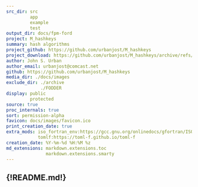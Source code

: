 ```yaml
---
src_dir: src
         app
         example
         test
output_dir: docs/fpm-ford
project: M_hashkeys
summary: hash algorithms
project_github: https://github.com/urbanjost/M_hashkeys
project_download: https://github.com/urbanjost/M_hashkeys/archive/refs/heads/master.zip
author: John S. Urban
author_email: urbanjost@comcast.net
github: https://github.com/urbanjost/M_hashkeys
media_dir: ./docs/images
exclude_dir: ./archive
             ./FODDER
display: public
         protected
source: true
proc_internals: true
sort: permission-alpha
favicon: docs/images/favicon.ico
print_creation_date: true
extra_mods: iso_fortran_env:https://gcc.gnu.org/onlinedocs/gfortran/ISO_005fFORTRAN_005fENV.html
            tomlf:https://toml-f.github.io/toml-f
creation_date: %Y-%m-%d %H:%M %z
md_extensions: markdown.extensions.toc
               markdown.extensions.smarty
---
```

<!--
author_pic:
twitter:
website:
-->
{!README.md!}
---
